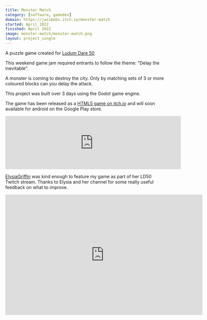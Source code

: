 ```yaml
---
title: Monster Match
category: [software, gamedev]
domain: https://jazibobs.itch.io/monster-match
started: April 2022
finished: April 2022
image: monster-match/monster-match.png
layout: project_single
---
```


A puzzle game created for [Ludum Dare 50](https://ldjam.com/events/ludum-dare/50/$278125)

This weekend game jam required entrants to follow the theme: "Delay the inevitable".

A monster is coming to destroy the city. Only by matching sets of 3 or more coloured blocks can you delay the attack.

This project was built over 3 days using the Godot game engine.

The game has been released as a [HTML5 game on itch.io](https://jazibobs.itch.io/monster-match) and will soon available for android on the Google Play store.

<iframe src="https://itch.io/embed/1468643?linkback=true&amp;fg_color=060606&amp;link_color=060606" width="552" height="167" frameborder="0"><a href="https://jazibobs.itch.io/monster-match">Monster Match by jazibobs</a></iframe>

[ElysiaGriffin](https://www.twitch.tv/elysiagriffin) was kind enough to feature my game as part of her LD50 Twitch stream. Thanks to Elysia and her channel for some really useful feedback on what to improve.

<iframe src="https://clips.twitch.tv/embed?clip=KindPeacefulDogBloodTrail-4oAYNC6JzOcL_6Pb&parent=www.jaredrigby.co.uk" frameborder="0" allowfullscreen="true" scrolling="no" height="378" width="620"></iframe>